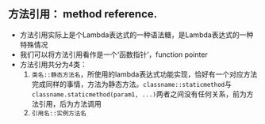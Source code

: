 ## 方法引用： method reference.
* 方法引用实际上是个Lambda表达式的一种语法糖，是Lambda表达式的一种特殊情况
* 我们可以将方法引用看作是一个‘函数指针’，function pointer
* 方法引用共分为4类：
    1. `类名::静态方法名`，所使用的lambda表达式功能实现，恰好有一个对应方法完成同样的事情，方法为静态方法。`classname::staticmethod`与`classname.staticmethod(param1, ...)`两者之间没有任何关系，前为方法引用，后为方法调用
    2. `引用名::实例方法名`